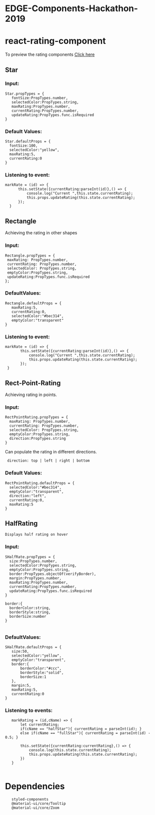 # EDGE-Components-Hackathon-2019
# react-rating-component
To preview the rating components [Click here](https://rjomv8kmyo.codesandbox.io/) 
  
## Star

###  Input:
 
 ```
 Star.propTypes = {
    fontSize:PropTypes.number,
    selectedColor:PropTypes.string,
    maxRating:PropTypes.number,
    currentRating:PropTypes.number,
    updateRating:PropTypes.func.isRequired
}

 ```
 
 ###  Default Values:
  
  ```
  Star.defaultProps = {
    fontSize:100,
    selectedColor:"yellow",
    maxRating:5,
    currentRating:0
}  
  ```
  
 ### Listening to event:
 
  ```
  markRate = (id) => {
        this.setState({currentRating:parseInt(id)},() => {
            console.log("Current ",this.state.currentRating);
            this.props.updateRating(this.state.currentRating);
        });
    }

  ```
  
  ## Rectangle
  Achieving the rating in other shapes
  
### Input:
   ```
   Rectangle.propTypes = {
    maxRating: PropTypes.number,
    currentRating: PropTypes.number,
    selectedColor: PropTypes.string,
    emptyColor:PropTypes.string,
    updateRating:PropTypes.func.isRequired
};
 ```
  
### DefaultValues:
 ```
 Rectangle.defaultProps = {
    maxRating:5,
    currentRating:0,
    selectedColor:"#bec314",
    emptyColor:"transparent"
} 

 ```
 
 ### Listening to event:
 ```
 markRate = (id) => {       
        this.setState({currentRating:parseInt(id)},() => {
            console.log("Current ",this.state.currentRating);
            this.props.updateRating(this.state.currentRating);
        });
  } 
  ```
  
  ## Rect-Point-Rating
  Achieving rating in points.
  
  ### Input:
  ```
  RectPointRating.propTypes = {
    maxRating: PropTypes.number,
    currentRating: PropTypes.number,
    selectedColor: PropTypes.string,
    emptyColor:PropTypes.string,
    direction:PropTypes.string   
}

  ```
  Can populate the rating in different directions.
  
  ```
   direction: top | left | right | bottom
  ```
  
  ### Default Values:
  ```
  RectPointRating.defaultProps = {    
    selectedColor:"#bec314",
    emptyColor:"transparent",
    direction:"left",
    currentRating:0,
    maxRating:5
}

  ```
  
  ## HalfRating
    Displays half rating on hover
    
  ### Input:
  ```
 SHalfRate.propTypes = {
    size:PropTypes.number,
    selectedColor:PropTypes.string,
    emptyColor:PropTypes.string,
    border:PropTypes.objectOf(verifyBorder),
    margin:PropTypes.number,
    maxRating:PropTypes.number,
    currentRating:PropTypes.number,
    updateRating:PropTypes.func.isRequired
}

border:{
    borderColor:string,
    borderStyle:string,
    borderSize:number
}


  ```
  
 ### DefaultValues:
 ```
SHalfRate.defaultProps = {
    size:50,
    selectedColor:"yellow",
    emptyColor:"transparent",
    border:{
        borderColor:"#ccc",
        borderStyle:"solid",
        borderSize:1       
    },
    margin:5,  
    maxRating:5,
    currentRating:0
}
 ```
 
 ### Listening to events:
 ```
    markRating = (id,cName) => {
        let currentRating;
        if(cName == "halfStar"){ currentRating = parseInt(id); }
        else if(cName == "fullStar"){ currentRating = parseInt(id) - 0.5; }

        this.setState({currentRating:currentRating},() => {
            console.log(this.state.currentRating);
            this.props.updateRating(this.state.currentRating);
        })
    }
    
  ```
    
  
  
# Dependencies 
```  
   styled-components
   @material-ui/core/Tooltip
   @material-ui/core/Zoom  
   
 ```
